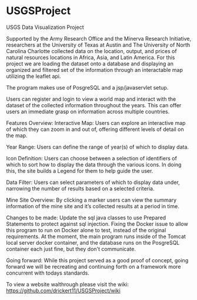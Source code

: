 # USGSProject
USGS Data Visualization Project

Supported by the Army Research Office and the Minerva Research Initiative, researchers at the University of Texas at Austin and The University of North Carolina Charlotte collected data on the location, output, and prices of natural resources locations in Africa, Asia, and Latin America. For this project we are loading the dataset onto a database and displaying an organized and filtered set of the information through an interactable map utilizing the leaflet api.

The program makes use of PosgreSQL and a jsp/javaservlet setup.

Users can register and login to view a world map and interact with the dataset of the collected information throughout the years. This can offer users an immediate grasp on information across multiple countries.

Features Overview:
Interactive Map: Users can explore an interactive map of which they can zoom in and out of, offering different levels of detail on the map.

Year Range: Users can define the range of year(s) of which to display data.

Icon Definition: Users can choose between a selection of identifiers of which to sort how to display the data through the various icons. In doing this, the site builds a Legend for them to help guide the user.

Data Filter: Users can select parameters of which to display data under, narrowing the number of results based on a selected criteria.

Mine Site Overview: By clicking a marker users can view the summary information of the mine site and it’s collected results at a period in time.

Changes to be made:
Update the sql java classes to use Prepared Statements to protect against sql injection.
Fixing the Docker issue to allow this program to run on Docker alone to test, instead of the original requirements.
At the moment, the main program runs inside of the Tomcat local server docker container, and the database runs on the PosgreSQL container each just fine, but they don't communicate. 

Going forward: While this project served as a good proof of concept, going forward we will be recreating and continuing forth on a framework more concurrent with todays standards. 

To view a website walthrough please visit the wiki:
https://github.com/drickert11/USGSProject/wiki

